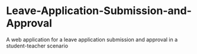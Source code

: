 # Leave-Application-Submission-and-Approval
A web application for a leave application submission and approval in a student-teacher scenario
